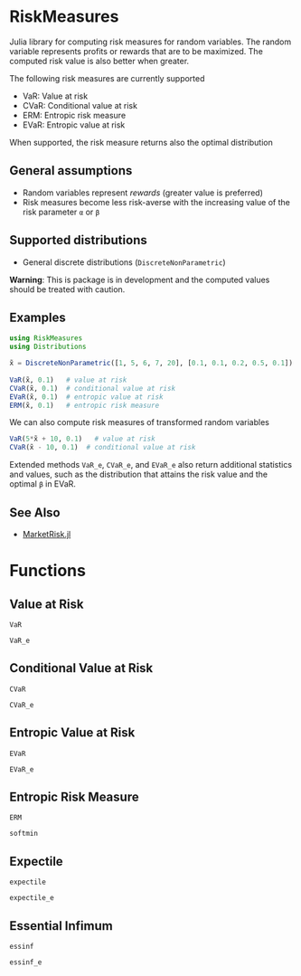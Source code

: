 RiskMeasures
============

Julia library for computing risk measures for random variables. The random variable represents profits or rewards that are to be maximized. The computed risk value is also better when greater.

The following risk measures are currently supported

- VaR: Value at risk
- CVaR: Conditional value at risk
- ERM: Entropic risk measure
- EVaR: Entropic value at risk

When supported, the risk measure returns also the optimal distribution 

## General assumptions

- Random variables represent *rewards* (greater value is preferred)
- Risk measures become less risk-averse with the increasing value of the risk parameter `α` or `β` 

## Supported distributions

- General discrete distributions (`DiscreteNonParametric`)

**Warning**: This is package is in development and the computed values should be treated with caution. 

## Examples

```Julia
using RiskMeasures
using Distributions

x̃ = DiscreteNonParametric([1, 5, 6, 7, 20], [0.1, 0.1, 0.2, 0.5, 0.1])
 
VaR(x̃, 0.1)   # value at risk
CVaR(x̃, 0.1)  # conditional value at risk
EVaR(x̃, 0.1)  # entropic value at risk
ERM(x̃, 0.1)   # entropic risk measure
```

We can also compute risk measures of transformed random variables

```Julia
VaR(5*x̃ + 10, 0.1)   # value at risk
CVaR(x̃ - 10, 0.1)  # conditional value at risk
```

Extended methods `VaR_e`, `CVaR_e`, and `EVaR_e` also return additional statistics and values, such as the distribution that attains the risk value and the optimal `β` in EVaR.

## See Also

- [MarketRisk.jl](https://github.com/mpkuperman/MarketRisk.jl)


# Functions

## Value at Risk

```@docs
VaR
```

```@docs
VaR_e
```


## Conditional Value at Risk

```@docs
CVaR
```

```@docs
CVaR_e
```

## Entropic Value at Risk


```@docs
EVaR
```

```@docs
EVaR_e
```

## Entropic Risk Measure

```@docs
ERM
```

```@docs
softmin
```

## Expectile

```@docs
expectile
```

```@docs
expectile_e
```

## Essential Infimum

```@docs
essinf
```

```@docs
essinf_e
```
